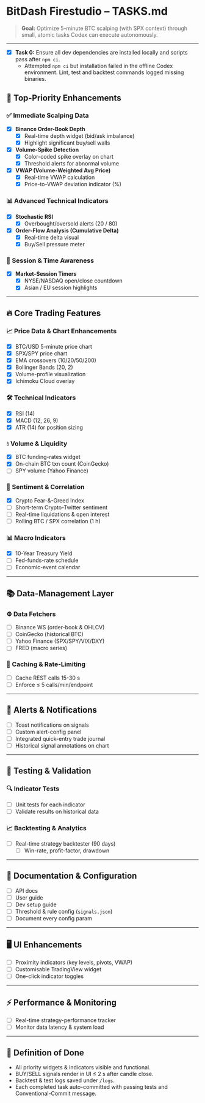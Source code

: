 # BitDash Firestudio – TASKS.md

> **Goal:** Optimize 5-minute BTC scalping (with SPX context) through small, atomic tasks Codex can execute autonomously.

---
- [x] **Task 0:** Ensure all dev dependencies are installed locally and scripts pass after `npm ci`.
  - Attempted `npm ci` but installation failed in the offline Codex environment.
    Lint, test and backtest commands logged missing binaries.

## 🚀 Top-Priority Enhancements

### ✅ Immediate Scalping Data

- [x] **Binance Order-Book Depth**
  - [x] Real-time depth widget (bid/ask imbalance)
  - [x] Highlight significant buy/sell walls
- [x] **Volume-Spike Detection**
  - [x] Color-coded spike overlay on chart
  - [x] Threshold alerts for abnormal volume
- [x] **VWAP (Volume-Weighted Avg Price)**
  - [x] Real-time VWAP calculation
  - [x] Price-to-VWAP deviation indicator (%)

### 📊 Advanced Technical Indicators

- [x] **Stochastic RSI**
  - [x] Overbought/oversold alerts (20 / 80)
- [x] **Order-Flow Analysis (Cumulative Delta)**
  - [x] Real-time delta visual
  - [x] Buy/Sell pressure meter

### 📅 Session & Time Awareness

- [x] **Market-Session Timers**
  - [x] NYSE/NASDAQ open/close countdown
  - [x] Asian / EU session highlights

---

## 🔥 Core Trading Features

### 📈 Price Data & Chart Enhancements

- [x] BTC/USD 5-minute price chart
- [x] SPX/SPY price chart
- [x] EMA crossovers (10/20/50/200)
- [x] Bollinger Bands (20, 2)
- [x] Volume-profile visualization
- [x] Ichimoku Cloud overlay

### 🛠 Technical Indicators

- [x] RSI (14)
- [x] MACD (12, 26, 9)
- [x] ATR (14) for position sizing

### 💧 Volume & Liquidity

- [x] BTC funding-rates widget
- [x] On-chain BTC txn count (CoinGecko)
- [ ] SPY volume (Yahoo Finance)

### 🎯 Sentiment & Correlation

- [x] Crypto Fear-&-Greed Index
- [ ] Short-term Crypto-Twitter sentiment
- [ ] Real-time liquidations & open interest
- [ ] Rolling BTC / SPX correlation (1 h)

### 📊 Macro Indicators

- [x] 10-Year Treasury Yield
- [ ] Fed-funds-rate schedule
- [ ] Economic-event calendar

---

## 📚 Data-Management Layer

### ⚙️ Data Fetchers

- [ ] Binance WS (order-book & OHLCV)
- [ ] CoinGecko (historical BTC)
- [ ] Yahoo Finance (SPX/SPY/VIX/DXY)
- [ ] FRED (macro series)

### 🔄 Caching & Rate-Limiting

- [ ] Cache REST calls 15-30 s
- [ ] Enforce ≤ 5 calls/min/endpoint

---

## 🚨 Alerts & Notifications

- [ ] Toast notifications on signals
- [ ] Custom alert-config panel
- [ ] Integrated quick-entry trade journal
- [ ] Historical signal annotations on chart

---

## 🧪 Testing & Validation

### 🔍 Indicator Tests

- [ ] Unit tests for each indicator
- [ ] Validate results on historical data

### 📈 Backtesting & Analytics

- [ ] Real-time strategy backtester (90 days)
  - [ ] Win-rate, profit-factor, drawdown

---

## 📖 Documentation & Configuration

- [ ] API docs
- [ ] User guide
- [ ] Dev setup guide
- [ ] Threshold & rule config (`signals.json`)
- [ ] Document every config param

---

## 🖥 UI Enhancements

- [ ] Proximity indicators (key levels, pivots, VWAP)
- [ ] Customisable TradingView widget
- [ ] One-click indicator toggles

---

## ⚡ Performance & Monitoring

- [ ] Real-time strategy-performance tracker
- [ ] Monitor data latency & system load

---

## 🎯 Definition of Done

- All priority widgets & indicators visible and functional.
- BUY/SELL signals render in UI ≤ 2 s after candle close.
- Backtest & test logs saved under `/logs`.
- Each completed task auto-committed with passing tests and Conventional-Commit message.
